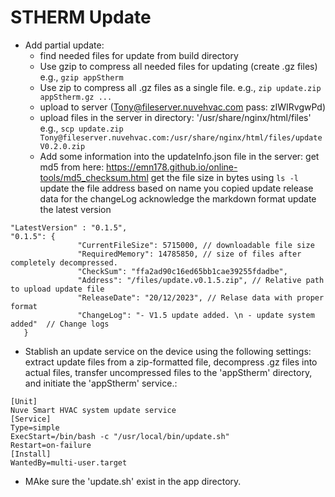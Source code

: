 # STHERM Update

- Add partial update: 
  - find needed files for update from build directory
  - Use gzip to compress all needed files for updating (create .gz files)  e.g., `gzip appStherm`
  - Use zip to compress all .gz files as a single file. e.g., `zip update.zip appStherm.gz ...`
  - upload to server (Tony@fileserver.nuvehvac.com   pass: zIWIRvgwPd)
  - upload files in the server in directory: '/usr/share/nginx/html/files'
 e.g., `scp update.zip Tony@fileserver.nuvehvac.com:/usr/share/nginx/html/files/updateV0.2.0.zip`
  - Add some information into the updateInfo.json file in the server: 
get md5 from here:  https://emn178.github.io/online-tools/md5_checksum.html
get the file size in bytes using `ls -l`
update the file address based on name you copied
update release data
for the changeLog acknowledge the markdown format
update the latest version
 ```
"LatestVersion" : "0.1.5",
"0.1.5": {
                "CurrentFileSize": 5715000, // downloadable file size
                "RequiredMemory": 14785850, // size of files after completely decompressed.
                "CheckSum": "ffa2ad90c16ed65bb1cae39255fdadbe",
                "Address": "/files/update.v0.1.5.zip", // Relative path to upload update file
                "ReleaseDate": "20/12/2023", // Relase data with proper format
                "ChangeLog": "- V1.5 update added. \n - update system added"  // Change logs
	}
```
- Stablish an update service on the device using the following settings: extract update files from a zip-formatted file, decompress .gz files into actual files, transfer uncompressed files to the 'appStherm' directory, and initiate the 'appStherm' service.:
```
[Unit]
Nuve Smart HVAC system update service
[Service]
Type=simple
ExecStart=/bin/bash -c "/usr/local/bin/update.sh"
Restart=on-failure
[Install]
WantedBy=multi-user.target
```
- MAke sure the 'update.sh' exist in the app directory.
